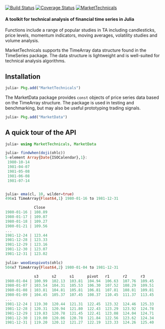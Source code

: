 [![Build Status](https://travis-ci.org/JuliaQuant/MarketTechnicals.jl.svg?branch=master)](https://travis-ci.org/JuliaQuant/MarketTechnicals.jl)
[![Coverage Status](https://coveralls.io/repos/JuliaQuant/MarketTechnicals.jl/badge.svg?branch=master)](https://coveralls.io/r/JuliaQuant/MarketTechnicals.jl?branch=master)
[![MarketTechnicals](http://pkg.julialang.org/badges/MarketTechnicals_0.3.svg)](http://pkg.julialang.org/?pkg=MarketTechnicals&ver=0.3)

#### A toolkit for technical analysis of financial time series in Julia

Functions include a range of popular studies in TA including candlesticks, price levels,
momentum indicators, moving averages, volatility studies and volume analysis. 

MarketTechnicals supports the TimeArray data structure found in the TimeSeries package. The data structure is lightweight and is
well-suited for technical analysis algorithms. 

## Installation

````julia
julia> Pkg.add("MarketTechnicals")
````
The MarketData package provides `const` objects of price series data based on the TimeArray structure. The package is used in 
testing and benchmarking, but may also be useful prototyping trading signals. 

````julia
julia> Pkg.add("MarketData")
````

## A quick tour of the API 

````julia
julia> using MarketTechnicals, MarketData

julia> findwhen(doji(ohlc))
5-element Array{Date{ISOCalendar},1}:
 1980-10-14
 1981-04-07
 1981-05-08
 1981-06-08
 1981-07-14


julia> ema(cl, 10, wilder=true)
496x1 TimeArray{Float64,1} 1980-01-16 to 1981-12-31

             Close
1980-01-16 | 108.89
1980-01-17 | 109.07
1980-01-18 | 109.27
1980-01-21 | 109.56
...
1981-12-24 | 123.44
1981-12-28 | 123.33
1981-12-29 | 123.16
1981-12-30 | 123.07
1981-12-31 | 123.02

julia> woodiespivots(ohlc)
504x7 TimeArray{Float64,2} 1980-01-04 to 1981-12-31

             s3      s2      s1      pivot   r1      r2      r3
1980-01-04 | 100.99  102.13  103.81  104.94  106.63  107.76  109.45
1980-01-07 | 103.54  104.31  105.53  106.30  107.52  108.29  109.51
1980-01-08 | 103.81  104.81  105.81  106.81  107.81  108.81  109.81
1980-01-09 | 104.45  105.37  107.45  108.37  110.45  111.37  113.45
...
1981-12-24 | 119.30  120.44  121.31  122.45  123.32  124.46  125.33
1981-12-28 | 120.31  120.94  121.80  122.43  123.29  123.92  124.78
1981-12-29 | 119.83  120.78  121.45  122.41  123.08  124.04  124.71
1981-12-30 | 119.00  120.06  120.78  121.84  122.56  123.62  124.34
1981-12-31 | 119.20  120.12  121.27  122.19  123.33  124.26  125.40
````
